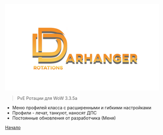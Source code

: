 ![logo](_media/logo.png)

> PvE Ротации для WoW 3.3.5a

- Меню профилей класса с расширенными и гибкими настройками
- Профили - лечат, танкуют, наносят ДПС
- Постоянные обновления от разработчика (Меня)

[Начало](/ru-ru/#Преимущества)